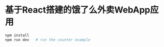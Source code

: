 
基于React搭建的饿了么外卖WebApp应用
======

``` bash
npm install    
npm run dev   # run the counter example
```
